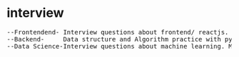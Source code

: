 # interview

<pre>
--Frontendend- Interview questions about frontend/ reactjs. Rakuten Taiwan interview
--Backend-     Data structure and Algorithm practice with python
--Data Science-Interview questions about machine learning. Mercari Japan interview
</pre>
